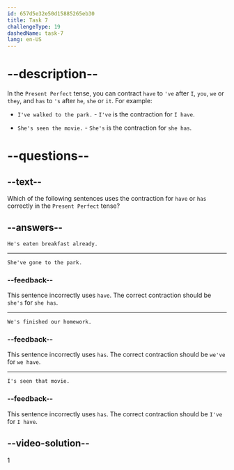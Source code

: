 ```yaml
---
id: 657d5e32e50d15885265eb30
title: Task 7
challengeType: 19
dashedName: task-7
lang: en-US
---
```


# --description--

In the `Present Perfect` tense, you can contract `have` to `'ve` after `I`, `you`, `we` or `they`, and `has` to `'s` after `he`, `she` or `it`. For example:

- `I've walked to the park.` - `I've` is the contraction for `I have`.

- `She's seen the movie.` - `She's` is the contraction for `she has`.

# --questions--

## --text--

Which of the following sentences uses the contraction for `have` or `has` correctly in the `Present Perfect` tense?

## --answers--

`He's eaten breakfast already.`

---

`She've gone to the park.`

### --feedback--

This sentence incorrectly uses `have`. The correct contraction should be `she's` for `she has`.

---

`We's finished our homework.`

### --feedback--

This sentence incorrectly uses `has`. The correct contraction should be `we've` for `we have`.

---

`I's seen that movie.`

### --feedback--

This sentence incorrectly uses `has`. The correct contraction should be `I've` for `I have`.

## --video-solution--

1
